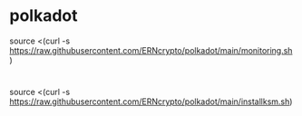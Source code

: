 # polkadot
source <(curl -s https://raw.githubusercontent.com/ERNcrypto/polkadot/main/monitoring.sh)
#
source <(curl -s https://raw.githubusercontent.com/ERNcrypto/polkadot/main/installksm.sh)
